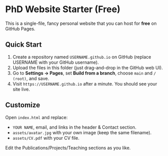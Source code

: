 # PhD Website Starter (Free)

This is a single-file, fancy personal website that you can host for **free** on GitHub Pages.

## Quick Start
1. Create a repository named `USERNAME.github.io` on GitHub (replace USERNAME with your GitHub username).
2. Upload the files in this folder (just drag-and-drop in the GitHub web UI).
3. Go to **Settings → Pages**, set **Build from a branch**, choose `main` and `/ (root)`, and save.
4. Visit `https://USERNAME.github.io` after a minute. You should see your site live.

## Customize
Open `index.html` and replace:
- `YOUR NAME`, email, and links in the header & Contact section.
- `assets/avatar.jpg` with your own image (keep the same filename).
- `assets/CV.pdf` with your CV file.

Edit the Publications/Projects/Teaching sections as you like.
